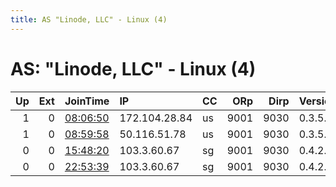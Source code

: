```yaml
---
title: AS "Linode, LLC" - Linux (4)
---
```


# AS: "Linode, LLC" - Linux (4)

|   Up |   Ext | JoinTime                                                                                            | IP            | CC   |   ORp |   Dirp | Version   | Contact               | Nickname   |   eFamMembers |
|-----:|------:|:----------------------------------------------------------------------------------------------------|:--------------|:-----|------:|-------:|:----------|:----------------------|:-----------|--------------:|
|    1 |     0 | [08:06:50](https://metrics.torproject.org/rs.html#details/CAA70367FE7F9F43178A528E84A2614D84978854) | 172.104.28.84 | us   |  9001 |   9030 | 0.3.5.8   | dugc3il89@hotmail.com | r4o43a     |             1 |
|    1 |     0 | [08:59:58](https://metrics.torproject.org/rs.html#details/09FC84C481842C6870A17586531C543E26F6EAF7) | 50.116.51.78  | us   |  9001 |   9030 | 0.3.5.8   | nrq6vqkz@google.com   | kgaro      |             1 |
|    0 |     0 | [15:48:20](https://metrics.torproject.org/rs.html#details/70245F528693BFF0F2E1FFEA4253497B94F725D9) | 103.3.60.67   | sg   |  9001 |   9030 | 0.4.2.7   | None                  | ClubPyre   |             1 |
|    0 |     0 | [22:53:39](https://metrics.torproject.org/rs.html#details/D0284429BC6B29C05C175D93453BF9A5653BBFFA) | 103.3.60.67   | sg   |  9001 |   9030 | 0.4.2.7   | None                  | ClubPyre   |             1 |
